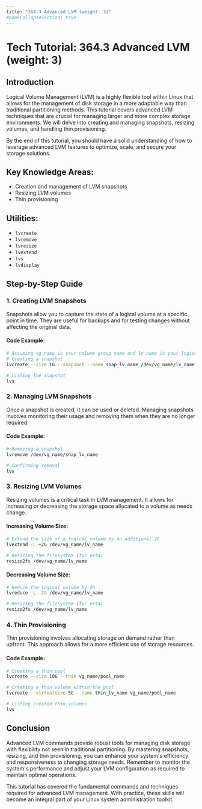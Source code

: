 ```yaml
---
title: "364.3 Advanced LVM (weight: 3)"
#bookCollapseSection: true
---
```


# Tech Tutorial: 364.3 Advanced LVM (weight: 3)

## Introduction

Logical Volume Management (LVM) is a highly flexible tool within Linux that allows for the management of disk storage in a more adaptable way than traditional partitioning methods. This tutorial covers advanced LVM techniques that are crucial for managing larger and more complex storage environments. We will delve into creating and managing snapshots, resizing volumes, and handling thin provisioning.

By the end of this tutorial, you should have a solid understanding of how to leverage advanced LVM features to optimize, scale, and secure your storage solutions.

## Key Knowledge Areas:

- Creation and management of LVM snapshots
- Resizing LVM volumes
- Thin provisioning

## Utilities:

- `lvcreate`
- `lvremove`
- `lvresize`
- `lvextend`
- `lvs`
- `lvdisplay`

## Step-by-Step Guide

### 1. Creating LVM Snapshots

Snapshots allow you to capture the state of a logical volume at a specific point in time. They are useful for backups and for testing changes without affecting the original data.

#### Code Example:

```bash
# Assuming vg_name is your volume group name and lv_name is your logical volume name
# Creating a snapshot
lvcreate --size 1G --snapshot --name snap_lv_name /dev/vg_name/lv_name

# Listing the snapshot
lvs
```

### 2. Managing LVM Snapshots

Once a snapshot is created, it can be used or deleted. Managing snapshots involves monitoring their usage and removing them when they are no longer required.

#### Code Example:

```bash
# Removing a snapshot
lvremove /dev/vg_name/snap_lv_name

# Confirming removal
lvs
```

### 3. Resizing LVM Volumes

Resizing volumes is a critical task in LVM management. It allows for increasing or decreasing the storage space allocated to a volume as needs change.

#### Increasing Volume Size:

```bash
# Extend the size of a logical volume by an additional 2G
lvextend -L +2G /dev/vg_name/lv_name

# Resizing the filesystem (for ext4)
resize2fs /dev/vg_name/lv_name
```

#### Decreasing Volume Size:

```bash
# Reduce the logical volume by 2G
lvreduce -L -2G /dev/vg_name/lv_name

# Resizing the filesystem (for ext4)
resize2fs /dev/vg_name/lv_name
```

### 4. Thin Provisioning

Thin provisioning involves allocating storage on demand rather than upfront. This approach allows for a more efficient use of storage resources.

#### Code Example:

```bash
# Creating a thin pool
lvcreate --size 10G --thin vg_name/pool_name

# Creating a thin volume within the pool
lvcreate --virtualsize 5G --name thin_lv_name vg_name/pool_name

# Listing created thin volumes
lvs
```

## Conclusion

Advanced LVM commands provide robust tools for managing disk storage with flexibility not seen in traditional partitioning. By mastering snapshots, resizing, and thin provisioning, you can enhance your system's efficiency and responsiveness to changing storage needs. Remember to monitor the system's performance and adjust your LVM configuration as required to maintain optimal operations.

This tutorial has covered the fundamental commands and techniques required for advanced LVM management. With practice, these skills will become an integral part of your Linux system administration toolkit.